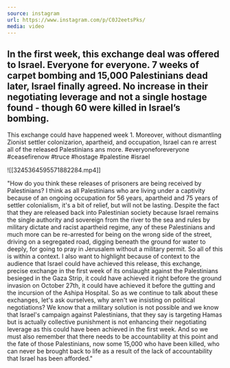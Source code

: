 ```yaml
---
source: instagram
url: https://www.instagram.com/p/C0J2eetsPks/
media: video
---
```


## In the first week, this exchange deal was offered to Israel. Everyone for everyone. 7 weeks of carpet bombing and 15,000 Palestinians dead later, Israel finally agreed. No increase in their negotiating leverage and not a single hostage found - though 60 were killed in Israel’s bombing. 

This exchange could have happened week 1. 
Moreover, without dismantling Zionist settler colonizarion, apartheid, and occupation, Israel can re arrest all of the released Palestinians ans more. 
#everyoneforeveryone #ceasefirenow #truce #hostage #palestine #israel

![[3245364595571882284.mp4]]

"How do you think these releases of prisoners
are being received by Palestinians?
I think as all Palestinians who are living under a captivity
because of an ongoing occupation for 56 years,
apartheid and 75 years of settler colonialism,
it's a bit of relief, but will not be lasting.
Despite the fact that they are released back into
Palestinian society because Israel remains
the single authority and sovereign
from the river to the sea
and rules by military dictate
and racist apartheid regime,
any of these Palestinians and much more
can be re-arrested for being on the wrong side of the street,
driving on a segregated road,
digging beneath the ground for water to deeply,
for going to pray in Jerusalem
without a military permit.
So all of this is within a context.
I also want to highlight because of context
to the audience that Israel could have achieved
this release, this exchange,
precise exchange in the first week of its onslaught
against the Palestinians besieged in the Gaza Strip,
it could have achieved it right before the ground invasion
on October 27th, it could have achieved it
before the gutting and the incursion of the Ashipa Hospital.
So as we continue to talk about these exchanges,
let's ask ourselves,
why aren't we insisting on political negotiations?
We know that a military solution is not possible
and we know that Israel's campaign against Palestinians,
that they say is targeting Hamas
but is actually collective punishment
is not enhancing their negotiating leverage
as this could have been achieved in the first week.
And so we must also remember that there needs to be
accountability at this point
and the fate of those Palestinians,
now some 15,000 who have been killed,
who can never be brought back to life
as a result of the lack of accountability
that Israel has been afforded."